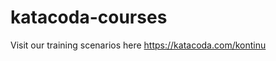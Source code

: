 # katacoda-courses

<!-- Kontinu ofrece una serie de Bootcamps, este es parte del material de apoyo para los bootcamps de:

- Docker
- Kubernetes
- Devops -->


Visit our training scenarios here https://katacoda.com/kontinu
<!-- kubernetes https://training.play-with-kubernetes.com/kubernetes-workshop/ -->
